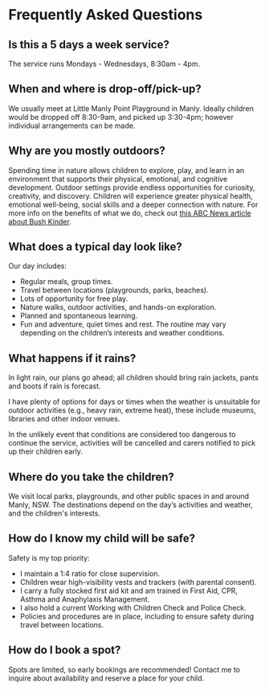 ---
---

# Frequently Asked Questions

## Is this a 5 days a week service?
The service runs Mondays - Wednesdays, 8:30am - 4pm.

## When and where is drop-off/pick-up?
We usually meet at Little Manly Point Playground in Manly. Ideally children would be dropped off 8:30-9am, and picked up 3:30-4pm; however individual arrangements can be made.

## Why are you mostly outdoors?
Spending time in nature allows children to explore, play, and learn in an environment that supports their physical, emotional, and cognitive development. Outdoor settings provide endless opportunities for curiosity, creativity, and discovery. Children will experience greater physical health, emotional well-being, social skills and a deeper connection with nature. For more info on the benefits of what we do, check out <a href="https://www.abc.net.au/abckids/early-education/reflective-journal/bush-kinder-nature-wellbeing-and-resilience/13390968+">this ABC News article about Bush Kinder</a>.

## What does a typical day look like?
Our day includes:
- Regular meals, group times.
- Travel between locations (playgrounds, parks, beaches).
- Lots of opportunity for free play.
- Nature walks, outdoor activities, and hands-on exploration.
- Planned and spontaneous learning.
- Fun and adventure, quiet times and rest.
The routine may vary depending on the children’s interests and weather conditions.
​
## What happens if it rains?
In light rain, our plans go ahead; all children should bring rain jackets, pants and boots if rain is forecast.

​I have plenty of options for days or times when the weather is unsuitable for outdoor activities (e.g., heavy rain, extreme heat), these include museums, libraries and other indoor venues.

In the unlikely event that conditions are considered too dangerous to continue the service, activities will be cancelled and carers notified to pick up their children early.
​
## ​Where do you take the children?
We visit local parks, playgrounds, and other public spaces in and around Manly, NSW. The destinations depend on the day’s activities and weather, and the children's interests.
​
## How do I know my child will be safe?
Safety is my top priority:
- I maintain a 1:4 ratio for close supervision.
- Children wear high-visibility vests and trackers (with parental consent).
- I carry a fully stocked first aid kit and am trained in First Aid, CPR, Asthma and Anaphylaxis Management.
- I also hold a current Working with Children Check and Police Check.
- Policies and procedures are in place, including to ensure safety during travel between locations.
​
## ​How do I book a spot?
Spots are limited, so early bookings are recommended! Contact me to inquire about availability and reserve a place for your child.
